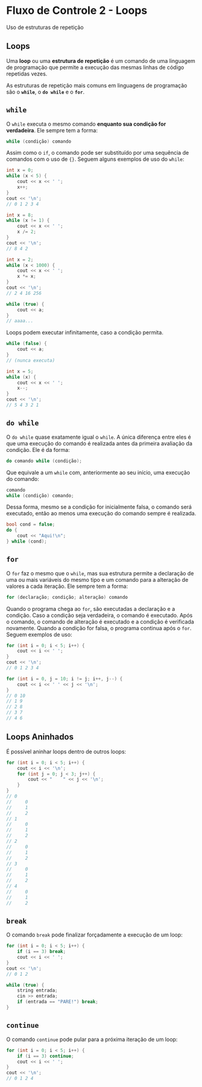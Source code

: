# Fluxo de Controle 2 - Loops

Uso de estruturas de repetição

## Loops

Uma **loop** ou uma **estrutura de repetição** é um comando de uma linguagem de programação que permite a execução das mesmas linhas de código repetidas vezes.

As estruturas de repetição mais comuns em linguagens de programação são o **`while`**, o **`do while`** e o **`for`**.

## `while`

O `while` executa o mesmo comando **enquanto sua condição for verdadeira**. Ele sempre tem a forma:

```cpp
while (condição) comando
````

Assim como o `if`, o comando pode ser substituído por uma sequência de comandos com o uso de `{}`. Seguem alguns exemplos de uso do `while`:

```cpp
int x = 0;
while (x < 5) {
    cout << x << ' ';
    x++;
}
cout << '\n';
// 0 1 2 3 4
```

```cpp
int x = 8;
while (x != 1) {
    cout << x << ' ';
    x /= 2;
}
cout << '\n';
// 8 4 2
```

```cpp
int x = 2;
while (x < 1000) {
    cout << x << ' ';
    x *= x;
}
cout << '\n';
// 2 4 16 256
```

```cpp
while (true) {
    cout << a;
}
// aaaa...
```

Loops podem executar infinitamente, caso a condição permita.

```cpp
while (false) {
    cout << a;
}
// (nunca executa)
```

```cpp
int x = 5;
while (x) {
    cout << x << ' ';
    x--;
}
cout << '\n';
// 5 4 3 2 1
```

## `do while`

O `do while` quase exatamente igual o `while`. A única diferença entre eles é que uma execução do comando é realizada antes da primeira avaliação da condição. Ele é da forma:

```cpp
do comando while (condição);
```

Que equivale a um `while` com, anteriormente ao seu início, uma execução do comando:

```cpp
comando
while (condição) comando;
```

Dessa forma, mesmo se a condição for inicialmente falsa, o comando será executado, então ao menos uma execução do comando sempre é realizada.

```cpp
bool cond = false;
do {
	cout << "Aqui!\n";
} while (cond);
```

## `for`

O `for` faz o mesmo que o `while`, mas sua estrutura permite a declaração de uma ou mais variáveis do mesmo tipo e um comando para a alteração de valores a cada iteração. Ele sempre tem a forma:

```cpp
for (declaração; condição; alteração) comando
```

Quando o programa chega ao `for`, são executadas a declaração e a condição. Caso a condição seja verdadeira, o comando é executado. Após o comando, o comando de alteração é executado e a condição é verificada novamente. Quando a condição for falsa, o programa continua após o `for`. Seguem exemplos de uso:

```cpp
for (int i = 0; i < 5; i++) {
    cout << i << ' ';
}
cout << '\n';
// 0 1 2 3 4
```

```cpp
for (int i = 0, j = 10; i != j; i++, j--) {
    cout << i << ' ' << j << '\n';
}
// 0 10
// 1 9
// 2 8
// 3 7
// 4 6
```

## Loops Aninhados

É possível aninhar loops dentro de outros loops:

```cpp
for (int i = 0; i < 5; i++) {
    cout << i << '\n';
    for (int j = 0; j < 3; j++) {
        cout << "    " << j << '\n';
    }
}
// 0
//     0
//     1
//     2
// 1
//     0
//     1
//     2
// 2
//     0
//     1
//     2
// 3
//     0
//     1
//     2
// 4
//     0
//     1
//     2
```

## `break`

O comando `break` pode finalizar forçadamente a execução de um loop:

```cpp
for (int i = 0; i < 5; i++) {
    if (i == 3) break;
    cout << i << ' ';
}
cout << '\n';
// 0 1 2
```

```cpp
while (true) {
    string entrada;
    cin >> entrada;
    if (entrada == "PARE!") break;
}
```

## `continue`

O comando `continue` pode pular para a próxima iteração de um loop:

```cpp
for (int i = 0; i < 5; i++) {
    if (i == 3) continue;
    cout << i << ' ';
}
cout << '\n';
// 0 1 2 4
```

